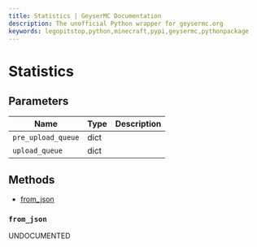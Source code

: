 ```yaml
---
title: Statistics | GeyserMC Documentation
description: The unofficial Python wrapper for geysermc.org
keywords: legopitstop,python,minecraft,pypi,geysermc,pythonpackage
---
```


# Statistics

## Parameters

| Name               | Type | Description |
| ------------------ | ---- | ----------- |
| `pre_upload_queue` | dict |             |
| `upload_queue`     | dict |             |

## Methods

- [from_json](#from_json)

### `from_json`

UNDOCUMENTED
